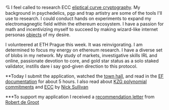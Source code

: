 :cupid: I feel called to research ECC [eliptical curve cryptography](https://blockchainhippy.io/2020/06/23/forking/). My background in psychedelics, pgp and trap artistry are some of the tools I'll use to research. I could conduct hands on experiments to expand my electromagnegtic field within the ethereum ecosystem. I have a passion for math and incentivizing myself to succeed by making wizard-like internet personas [objects](https://antilop.cc/sr/users/selfsovereignty/threads/20121227-0612-I_fantasize_about_having_sex_with_you_people.html) of my desire. 

I volunteered at ETH Prague this week. It was reinvigorating. I am determined to focus my energy on ethereum research. I have a diverse set of blobs in my network.  My study of markets, investigative skills IRL and online, passionate devotion to core, and gold star status as a solo staked validator, instills dare i say god-given direction to this protocol. 


**Today I submit the application, watched the [town hall](https://www.youtube.com/watch?v=ovwXAgP9LS8&t=1485s), and read in the [EF documentation](https://ethereum.org/en/roadmap/danksharding/) for about 5 hours. I also read about [KZG polynomial commitments](https://dankradfeist.de/ethereum/2020/06/16/kate-polynomial-commitments.html) and [ECC](https://blog.cloudflare.com/a-relatively-easy-to-understand-primer-on-elliptic-curve-cryptography/) by [Nick Sullivan](https://twitter.com/grittygrease)

***To support my application I received a [recommendation letter](https://drive.google.com/drive/u/0/my-drive)
 from [Robert de Groot](https://linkedin.com/in/dotrego)



